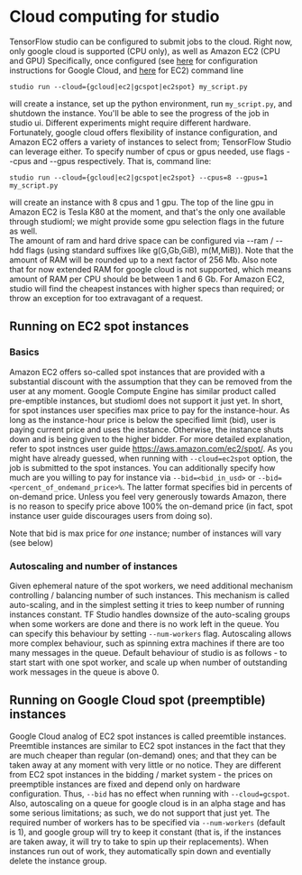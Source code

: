 # Cloud computing for studio

TensorFlow studio can be configured to submit jobs to the cloud. Right now, only google cloud is supported (CPU only), as well as Amazon EC2 (CPU and GPU)
Specifically, once configured (see [here](gcloud_setup.md) for configuration instructions for Google Cloud, and [here](ec2_setup.md) for EC2) command line

    studio run --cloud={gcloud|ec2|gcspot|ec2spot} my_script.py 

will create a instance, set up the python environment, run `my_script.py`, and shutdown the instance. You'll be able to see the progress of the job in studio ui.
Different experiments might require different hardware. Fortunately, google cloud offers flexibility of instance configuration, and Amazon EC2 offers a variety of instances to select from; TensorFlow Studio can leverage either. 
To specify number of cpus or gpus needed, use flags --cpus and --gpus respectively. That is, command line:

    studio run --cloud={gcloud|ec2|gcspot|ec2spot} --cpus=8 --gpus=1 my_script.py 

will create an instance with 8 cpus and 1 gpu. The top of the line gpu in Amazon EC2 is Tesla K80 at the moment, and that's the only one available through studioml; we might provide some gpu selection flags in the future as well.  
The amount of ram and hard drive space can be configured via --ram / --hdd flags (using standard suffixes like g(G,Gb,GiB), m(M,MiB)). Note that the amount of RAM will be rounded up to a next factor of 256 Mb. Also note that for now extended RAM for google cloud is not supported, which means amount of RAM per CPU should be between 1 and 6 Gb. For Amazon EC2, studio will find the cheapest instances with higher specs than required; or throw an exception for too extravagant of a request. 


## Running on EC2 spot instances
### Basics
Amazon EC2 offers so-called spot instances that are provided with a substantial discount with the assumption that they can be removed from the user at any moment. Google Compute Engine has similar product called pre-emptible instances, but studioml does not support it just yet. 
In short, for spot instances user specifies max price to pay for the instance-hour. 
As long as the instance-hour price is below the specified limit (bid), user is paying current price and uses the instance.
Otherwise, the instance shuts down and is being given to the higher bidder. For more detailed explanation, refer to spot instnces user guide https://aws.amazon.com/ec2/spot/. 
As you might have already guessed, when running with `--cloud=ec2spot` option, the job is submitted to the spot instances. You can additionally specify how much are you willing to pay for instance via `--bid=<bid_in_usd>` or `--bid=<percent_of_ondemand_price>%`. The latter format specifies bid in percents of on-demand price. Unless you feel very generously towards Amazon, there is no reason to specify price above 100% the on-demand price (in fact, spot instance user guide discourages users from doing so). 
 
Note that bid is max price for *one* instance; number of instances will vary (see below)

### Autoscaling and number of instances
Given ephemeral nature of the spot workers, we need additional mechanism controlling / balancing number of such instances. This mechanism is called auto-scaling, and in the simplest setting it tries to keep number of running instances constant. TF Studio handles downsize of the auto-scaling groups when some workers are done and there is no work left in the queue. You can specify this behaviour by setting `--num-workers` flag. 
Autoscaling allows more complex behaviour, such as spinning extra machines if there are too many messages in the queue. Default behaviour of studio is as follows - to start start with one spot worker, and scale up when number of outstanding work messages in the queue is above 0.

## Running on Google Cloud spot (preemptible) instances
Google Cloud analog of EC2 spot instances is called preemtible instances. 
Preemtible instances are similar to EC2 spot instances in the fact that they are much cheaper than regular (on-demand) ones; and that they can be taken away at any moment with very little or no notice. 
They are different from EC2 spot instances in the bidding / market system - the prices on preemptible instances are fixed and depend only on hardware configuration. 
Thus, `--bid` has no effect when running with `--cloud=gcspot`. 
Also, autoscaling on a queue for google cloud is in an alpha stage and has some serious limitations; as such, we do not support that just yet. The required number of workers has to be specified via `--num-workers` (default is 1), and google group will try to keep it constant (that is, if the instances are taken away, it will try to take to spin up their replacements). When instances run out of work, they automatically spin down and eventially delete the instance group.  
